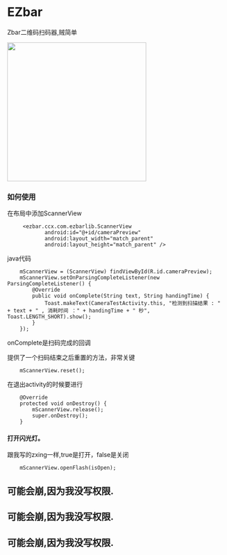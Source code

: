# EZbar

Zbar二维码扫码器,贼简单

<img src="/gif/img.gif" width="320px" />

### 如何使用



在布局中添加ScannerView


         <ezbar.ccx.com.ezbarlib.ScannerView
                android:id="@+id/cameraPreview"
                android:layout_width="match_parent"
                android:layout_height="match_parent" />

java代码

        mScannerView = (ScannerView) findViewById(R.id.cameraPreview);
        mScannerView.setOnParsingCompleteListener(new ParsingCompleteListener() {
            @Override
            public void onComplete(String text, String handingTime) {
                Toast.makeText(CameraTestActivity.this, "检测到扫描结果 : " + text + " , 消耗时间 ：" + handingTime + " 秒", Toast.LENGTH_SHORT).show();
            }
        });

onComplete是扫码完成的回调

提供了一个扫码结束之后重置的方法，非常关键

        mScannerView.reset();

在退出activity的时候要进行

        @Override
        protected void onDestroy() {
            mScannerView.release();
            super.onDestroy();
        }


#### 打开闪光灯。

跟我写的zxing一样,true是打开，false是关闭

        mScannerView.openFlash(isOpen);


## 可能会崩,因为我没写权限.
## 可能会崩,因为我没写权限.
## 可能会崩,因为我没写权限.
